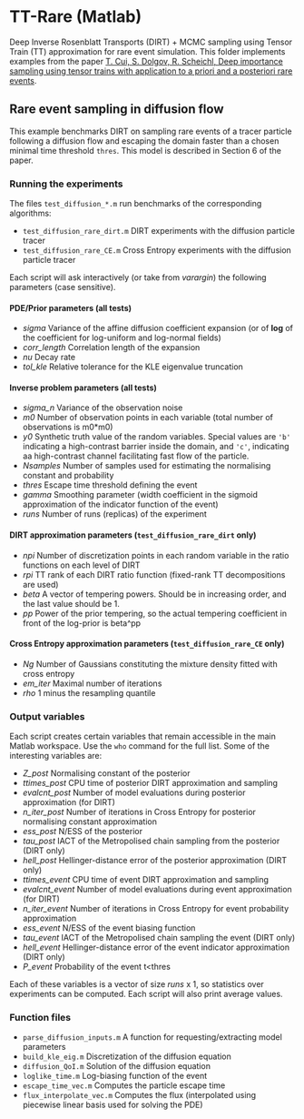 # TT-Rare (Matlab)
Deep Inverse Rosenblatt Transports (DIRT) + MCMC sampling using Tensor Train (TT) approximation for rare event simulation. This folder implements examples from the paper [T. Cui, S. Dolgov, R. Scheichl, Deep importance sampling using tensor trains with application to a priori and a posteriori rare events](https://arxiv.org/abs/2209.01941).


## Rare event sampling in diffusion flow

This example benchmarks DIRT on sampling rare events of a tracer particle following a diffusion flow and escaping the domain faster than a chosen minimal time threshold `thres`. This model is described in Section 6 of the paper.

### Running the experiments

The files `test_diffusion_*.m` run benchmarks of the corresponding algorithms:
   - `test_diffusion_rare_dirt.m`  DIRT experiments with the diffusion particle tracer
   - `test_diffusion_rare_CE.m`  Cross Entropy experiments with the diffusion particle tracer

Each script will ask interactively (or take from *varargin*) the following parameters (case sensitive).
#### PDE/Prior parameters (all tests)
 * *sigma* Variance of the affine diffusion coefficient expansion (or of **log** of the coefficient for log-uniform and log-normal fields)
 * *corr_length* Correlation length of the expansion
 * *nu* Decay rate
 * *tol_kle* Relative tolerance for the KLE eigenvalue truncation

#### Inverse problem parameters (all tests)
 * *sigma_n* Variance of the observation noise
 * *m0* Number of observation points in each variable (total number of observations is m0*m0)
 * *y0* Synthetic truth value of the random variables. Special values are `'b'` indicating a high-contrast barrier inside the domain, and `'c'`, indicating aa high-contrast channel facilitating fast flow of the particle.
 * *Nsamples* Number of samples used for estimating the normalising constant and probability
 * *thres* Escape time threshold defining the event
 * *gamma* Smoothing parameter (width coefficient in the sigmoid approximation of the indicator function of the event)
 * *runs* Number of runs (replicas) of the experiment

#### DIRT approximation parameters (`test_diffusion_rare_dirt` only)

 * *npi* Number of discretization points in each random variable in the ratio functions on each level of DIRT
 * *rpi* TT rank of each DIRT ratio function (fixed-rank TT decompositions are used)
 * *beta* A vector of tempering powers. Should be in increasing order, and the last value should be 1.
 * *pp* Power of the prior tempering, so the actual tempering coefficient in front of the log-prior is beta^pp

#### Cross Entropy approximation parameters (`test_diffusion_rare_CE` only)

 * *Ng* Number of Gaussians constituting the mixture density fitted with cross entropy
 * *em_iter* Maximal number of iterations
 * *rho* 1 minus the resampling quantile


### Output variables

Each script creates certain variables that remain accessible in the main Matlab workspace.
Use the `who` command for the full list.
Some of the interesting variables are:

 * *Z_post* Normalising constant of the posterior
 * *ttimes_post* CPU time of posterior DIRT approximation and sampling
 * *evalcnt_post* Number of model evaluations during posterior approximation (for DIRT)
 * *n_iter_post* Number of iterations in Cross Entropy for posterior normalising constant approximation
 * *ess_post* N/ESS of the posterior
 * *tau_post* IACT of the Metropolised chain sampling from the posterior (DIRT only)
 * *hell_post* Hellinger-distance error of the posterior approximation (DIRT only)
 * *ttimes_event* CPU time of event DIRT approximation and sampling
 * *evalcnt_event* Number of model evaluations during event approximation (for DIRT)
 * *n_iter_event* Number of iterations in Cross Entropy for event probability approximation
 * *ess_event* N/ESS of the event biasing function
 * *tau_event* IACT of the Metropolised chain sampling the event (DIRT only)
 * *hell_event* Hellinger-distance error of the event indicator approximation (DIRT only)
 * *P_event* Probability of the event t<thres

Each of these variables is a vector of size *runs* x 1, so statistics over experiments can be computed. Each script will also print average values.

### Function files

 * `parse_diffusion_inputs.m`    A function for requesting/extracting model parameters
 * `build_kle_eig.m`             Discretization of the diffusion equation
 * `diffusion_QoI.m`             Solution of the diffusion equation
 * `loglike_time.m`              Log-biasing function of the event
 * `escape_time_vec.m`           Computes the particle escape time
 * `flux_interpolate_vec.m`      Computes the flux (interpolated using piecewise linear basis used for solving the PDE)

